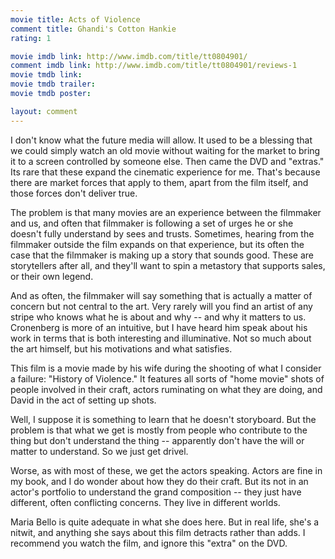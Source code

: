 ```yaml
---
movie title: Acts of Violence
comment title: Ghandi's Cotton Hankie
rating: 1

movie imdb link: http://www.imdb.com/title/tt0804901/
comment imdb link: http://www.imdb.com/title/tt0804901/reviews-1
movie tmdb link: 
movie tmdb trailer: 
movie tmdb poster: 

layout: comment
---
```


I don't know what the future media will allow. It used to be a blessing that we could simply watch an old movie without waiting for the market to bring it to a screen controlled by someone else. Then came the DVD and "extras." Its rare that these expand the cinematic experience for me. That's because there are market forces that apply to them, apart from the film itself, and those forces don't deliver true.

The problem is that many movies are an experience between the filmmaker and us, and often that filmmaker is following a set of urges he or she doesn't fully understand by sees and trusts. Sometimes, hearing from the filmmaker outside the film expands on that experience, but its often the case that the filmmaker is making up a story that sounds good. These are storytellers after all, and they'll want to spin a metastory that supports sales, or their own legend.

And as often, the filmmaker will say something that is actually a matter of concern but not central to the art. Very rarely will you find an artist of any stripe who knows what he is about and why -- and why it matters to us. Cronenberg is more of an intuitive, but I have heard him speak about his work in terms that is both interesting and illuminative. Not so much about the art himself, but his motivations and what satisfies.

This film is a movie made by his wife during the shooting of what I consider a failure: "History of Violence." It features all sorts of "home movie" shots of people involved in their craft, actors ruminating on what they are doing, and David in the act of setting up shots.

Well, I suppose it is something to learn that he doesn't storyboard. But the problem is that what we get is mostly from people who contribute to the thing but don't understand the thing -- apparently don't have the will or matter to understand. So we just get drivel.

Worse, as with most of these, we get the actors speaking. Actors are fine in my book, and I do wonder about how they do their craft. But its not in an actor's portfolio to understand the grand composition -- they just have different, often conflicting concerns. They live in different worlds.

Maria Bello is quite adequate in what she does here. But in real life, she's a nitwit, and anything she says about this film detracts rather than adds. I recommend you watch the film, and ignore this "extra" on the DVD.